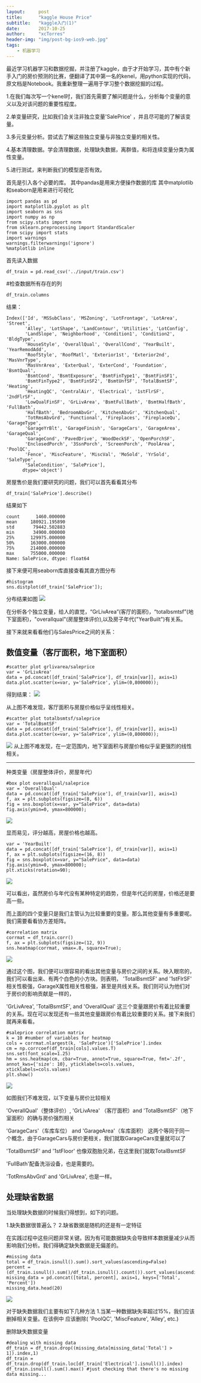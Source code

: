 ```yaml
---
layout:     post
title:      "kaggle House Price"
subtitle:   "kaggle入门(1)"
date:       2017-10-25 
author:     "xcTorres"
header-img: "img/post-bg-ios9-web.jpg"
tags:
    - 机器学习
---
```


最近学习机器学习和数据挖掘，并注册了kaggle，由于才开始学习，其中有个新手入门的房价预测的比赛，便翻译了其中第一名的kenel，用python实现的代码，原文档是Notebook。我重新整理一遍用于学习整个数据挖掘的过程。

1.在我们每次写一个kenel时，我们首先需要了解问题是什么，分析每个变量的意义以及对该问题的重要性程度。

2.单变量研究，比如我们会关注非独立变量'SalePrice'
，并且尽可能的了解该变量。

3.多元变量分析。尝试去了解这些独立变量与非独立变量的相关性。

4.基本清理数据。学会清理数据，处理缺失数据，离群值，和将连续变量分类为属性变量。

5.进行测试，来判断我们的模型是否有效。

首先是引入各个必要的库。
其中pandas是用来方便操作数据的库
其中matplotlib和seaborn是用来进行可视化

```
import pandas as pd
import matplotlib.pyplot as plt
import seaborn as sns
import numpy as np
from scipy.stats import norm
from sklearn.preprocessing import StandardScaler
from scipy import stats
import warnings
warnings.filterwarnings('ignore')
%matplotlib inline
```

首先读入数据
```
df_train = pd.read_csv('../input/train.csv')
```

#检查数据所有存在的列

```
df_train.columns
```
结果：
```
Index(['Id', 'MSSubClass', 'MSZoning', 'LotFrontage', 'LotArea', 'Street',
       'Alley', 'LotShape', 'LandContour', 'Utilities', 'LotConfig',
       'LandSlope', 'Neighborhood', 'Condition1', 'Condition2', 'BldgType',
       'HouseStyle', 'OverallQual', 'OverallCond', 'YearBuilt', 'YearRemodAdd',
       'RoofStyle', 'RoofMatl', 'Exterior1st', 'Exterior2nd', 'MasVnrType',
       'MasVnrArea', 'ExterQual', 'ExterCond', 'Foundation', 'BsmtQual',
       'BsmtCond', 'BsmtExposure', 'BsmtFinType1', 'BsmtFinSF1',
       'BsmtFinType2', 'BsmtFinSF2', 'BsmtUnfSF', 'TotalBsmtSF', 'Heating',
       'HeatingQC', 'CentralAir', 'Electrical', '1stFlrSF', '2ndFlrSF',
       'LowQualFinSF', 'GrLivArea', 'BsmtFullBath', 'BsmtHalfBath', 'FullBath',
       'HalfBath', 'BedroomAbvGr', 'KitchenAbvGr', 'KitchenQual',
       'TotRmsAbvGrd', 'Functional', 'Fireplaces', 'FireplaceQu', 'GarageType',
       'GarageYrBlt', 'GarageFinish', 'GarageCars', 'GarageArea', 'GarageQual',
       'GarageCond', 'PavedDrive', 'WoodDeckSF', 'OpenPorchSF',
       'EnclosedPorch', '3SsnPorch', 'ScreenPorch', 'PoolArea', 'PoolQC',
       'Fence', 'MiscFeature', 'MiscVal', 'MoSold', 'YrSold', 'SaleType',
       'SaleCondition', 'SalePrice'],
      dtype='object')
```

房屋售价是我们要研究的问题，我们可以首先看看其分布
```
df_train['SalePrice'].describe()
```
结果如下

```
count      1460.000000
mean     180921.195890
std       79442.502883
min       34900.000000
25%      129975.000000
50%      163000.000000
75%      214000.000000
max      755000.000000
Name: SalePrice, dtype: float64
```

接下来便可用seaborn库直接查看其直方图分布

```
#histogram
sns.distplot(df_train['SalePrice']);
```

分布结果如图
![](https://www.kaggle.io/svf/1630295/90ae958666db7d760b0c0e3185ab0323/__results___files/__results___9_0.png)

在分析各个独立变量，给人的直觉，“GrLivArea”(客厅的面积)，“totalbsmtsf”(地下室面积)，"overallqual"(房屋整体评价),以及房子年代("YearBuilt")有关系。

接下来就来看看他们与SalesPrice之间的关系：

数值变量（客厅面积，地下室面积）
---

```
#scatter plot grlivarea/saleprice
var = 'GrLivArea'
data = pd.concat([df_train['SalePrice'], df_train[var]], axis=1)
data.plot.scatter(x=var, y='SalePrice', ylim=(0,800000));
```
得到结果：
![](https://www.kaggle.io/svf/1630295/90ae958666db7d760b0c0e3185ab0323/__results___files/__results___16_0.png)

从上图不难发现，客厅面积与房屋价格似乎呈线性相关。


```
#scatter plot totalbsmtsf/saleprice
var = 'TotalBsmtSF'
data = pd.concat([df_train['SalePrice'], df_train[var]], axis=1)
data.plot.scatter(x=var, y='SalePrice', ylim=(0,800000));
```
![](https://www.kaggle.io/svf/1630295/90ae958666db7d760b0c0e3185ab0323/__results___files/__results___18_0.png)
从上图不难发现，在一定范围内，地下室面积与房屋价格似乎呈更强烈的线性相关。

---
种类变量（房屋整体评价，房屋年代）

```
#box plot overallqual/saleprice
var = 'OverallQual'
data = pd.concat([df_train['SalePrice'], df_train[var]], axis=1)
f, ax = plt.subplots(figsize=(8, 6))
fig = sns.boxplot(x=var, y="SalePrice", data=data)
fig.axis(ymin=0, ymax=800000);
```

![](https://www.kaggle.io/svf/1630295/90ae958666db7d760b0c0e3185ab0323/__results___files/__results___21_0.png)

显而易见，评分越高，房屋价格也越高。




```
var = 'YearBuilt'
data = pd.concat([df_train['SalePrice'], df_train[var]], axis=1)
f, ax = plt.subplots(figsize=(16, 8))
fig = sns.boxplot(x=var, y="SalePrice", data=data)
fig.axis(ymin=0, ymax=800000);
plt.xticks(rotation=90);

```
![](https://www.kaggle.io/svf/1630295/90ae958666db7d760b0c0e3185ab0323/__results___files/__results___23_0.png)

可以看出，虽然房价与年代没有某种特定的趋势，但是年代近的房屋，价格还是要高一些。

而上面的四个变量只是我们主管认为比较重要的变量。那么其他变量有多重要呢。我们需要看看协方差矩阵。

```
#correlation matrix
corrmat = df_train.corr()
f, ax = plt.subplots(figsize=(12, 9))
sns.heatmap(corrmat, vmax=.8, square=True);
```

![](https://www.kaggle.io/svf/1630295/90ae958666db7d760b0c0e3185ab0323/__results___files/__results___30_0.png)

通过这个图，我们便可以很容易的看出其他变量与房价之间的关系。映入眼帘的，我们可以看出来、有两个白色的小方块。则表明， 'TotalBsmtSF' and '1stFlrSF' 相关性极强，GarageX属性相关性极强，甚至是共线关系。我们则可认为他们对于房价的影响贡献是一样的，

'GrLivArea', 'TotalBsmtSF', and 'OverallQual' 这三个变量跟房价有着比较重要的关系。现在可以发现还有一些其他变量跟房价有着比较重要的关系。接下来我们就再来看看。


```
#saleprice correlation matrix
k = 10 #number of variables for heatmap
cols = corrmat.nlargest(k, 'SalePrice')['SalePrice'].index
cm = np.corrcoef(df_train[cols].values.T)
sns.set(font_scale=1.25)
hm = sns.heatmap(cm, cbar=True, annot=True, square=True, fmt='.2f', annot_kws={'size': 10}, yticklabels=cols.values, xticklabels=cols.values)
plt.show()

```
![](https://www.kaggle.io/svf/1630295/90ae958666db7d760b0c0e3185ab0323/__results___files/__results___33_0.png)

如图我们不难发现，以下变量与房价比较相关

'OverallQual'（整体评价）, 'GrLivArea' （客厅面积）and 'TotalBsmtSF'（地下室面积）的确与房价强烈相关

'GarageCars'（车库车位） and 'GarageArea'（车库面积） 这两个等同于同一个概念，由于GarageCars与房价更相关，我们就取GarageCars变量就可以了

'TotalBsmtSF' and '1stFloor' 也像双胞胎兄弟，在这里我们就取TotalBsmtSF

'FullBath'配备洗浴设备，也是需要的。

'TotRmsAbvGrd' and 'GrLivArea', 也是一样。


处理缺省数据
---
当处理缺失数据的时候我们得想到，如下的问题。

1.缺失数据很普遍么？
2.缺省数据是随机的还是有一定特征

在实践过程中这些问题非常关键。因为有可能数据缺失会导致样本数据量减少从而影响我们分析。我们得确定缺失数据是无偏差的。


```
#missing data
total = df_train.isnull().sum().sort_values(ascending=False)
percent = (df_train.isnull().sum()/df_train.isnull().count()).sort_values(ascending=False)
missing_data = pd.concat([total, percent], axis=1, keys=['Total', 'Percent'])
missing_data.head(20)
```
![](/img/post-house_price-missing.png)

对于缺失数据我们主要有如下几种方法
1.当某一种数据缺失率超过15%，我们应该删掉相关变量。在该例中 应该删除( 'PoolQC', 'MiscFeature', 'Alley', etc.)


删除缺失数据变量
```
#dealing with missing data
df_train = df_train.drop((missing_data[missing_data['Total'] > 1]).index,1)
df_train = df_train.drop(df_train.loc[df_train['Electrical'].isnull()].index)
df_train.isnull().sum().max() #just checking that there's no missing data missing...
```

